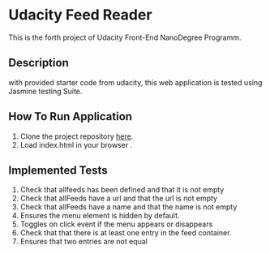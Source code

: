 # Udacity Feed Reader
This is the forth project of Udacity Front-End NanoDegree Programm.


## Description
with provided starter code from udacity, this web application is tested using Jasmine testing Suite.


## How To Run Application
1. Clone the project repository [here](https://github.com/Raghad72/Memory-Game-.git).
2. Load index.html in your browser .


##  Implemented Tests
1. Check that allfeeds has been defined and that it is not empty 
2. Check that  allFeeds have a url and that the url is not empty
3. Check that  allFeeds have a name and that the name is not empty 
4. Ensures the menu element is hidden by default.
5. Toggles on click event if the menu appears or disappears
6. Check that  that there is at least one entry in the feed container.
7. Ensures that two entries are not equal


